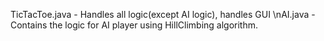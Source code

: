 TicTacToe.java - Handles all logic(except AI logic), handles GUI
\nAI.java - Contains the logic for AI player using HillClimbing algorithm.
